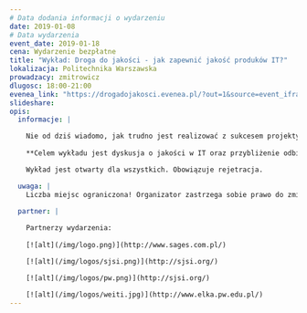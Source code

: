 ```yaml
---
# Data dodania informacji o wydarzeniu
date: 2019-01-08
# Data wydarzenia
event_date: 2019-01-18
cena: Wydarzenie bezpłatne
title: "Wykład: Droga do jakości - jak zapewnić jakość produków IT?"
lokalizacja: Politechnika Warszawska
prowadzacy: zmitrowicz
dlugosc: 18:00-21:00
evenea_link: "https://drogadojakosci.evenea.pl/?out=1&source=event_iframe"
slideshare:
opis:
  informacje: |

    Nie od dziś wiadomo, jak trudno jest realizować z sukcesem projekty informatyczne. Opóźnienia, przekroczone budżety, niska jakość produktu końcowego i w efekcie niezadowolenie odbiorców - to typowe problemy pojawiające się w przedsięwzięciach informatycznych na przestrzeni ostatnich lat. Czy można im zaradzić? W jaki sposób systematycznie i efektywnie zbudować system umożliwiający kompeksowe (i skuteczne) zarządzanie jakością w IT? 
    
    **Celem wykładu jest dyskusja o jakości w IT oraz przybliżenie odbiorcom możliwych rozwiązań, metod i narzędzi zarządzania jakością.**

    Wykład jest otwarty dla wszystkich. Obowiązuje rejetracja.

  uwaga: |
    Liczba miejsc ograniczona! Organizator zastrzega sobie prawo do zmiany lokalizacji wydarzenia oraz jego odwołania w przypadku niezgłoszenia się minimalnej liczby uczestników.
  
  partner: |

    Partnerzy wydarzenia:
   
    [![alt](/img/logo.png)](http://www.sages.com.pl/)

    [![alt](/img/logos/sjsi.png)](http://sjsi.org/)

    [![alt](/img/logos/pw.png)](http://sjsi.org/)

    [![alt](/img/logos/weiti.jpg)](http://www.elka.pw.edu.pl/)
---
```

